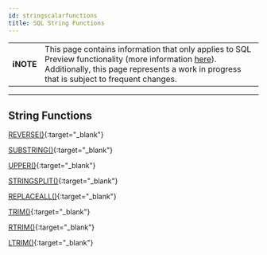 ```yaml
---
id: stringscalarfunctions
title: SQL String Functions
---
```


| | |
|-|-|
| **ℹ️NOTE** | This page contains information that only applies to SQL Preview functionality (more information [here](/sql-preview/sql-preview)). Additionally, this page represents a work in progress that is subject to frequent changes. |

---

## String Functions

[REVERSE()](/sql-preview/functions/sql-reverse#reverse){:target="_blank"}

[SUBSTRING()](/sql-preview/functions/sql-substring#substring){:target="_blank"}

[UPPER()](/sql-preview/functions/sql-upper#upper){:target="_blank"}

[STRINGSPLIT()](/sql-preview/functions/sql-stringsplit#stringsplit){:target="_blank"}

[REPLACEALL()](/sql-preview/functions/sql-replaceall#replaceall){:target="_blank"}

[TRIM()](/sql-preview/functions/sql-trim#trim){:target="_blank"}

[RTRIM()](/sql-preview/functions/sql-rtrim#rtrim){:target="_blank"}

[LTRIM()](/sql-preview/functions/sql-ltrim#ltrim){:target="_blank"}

